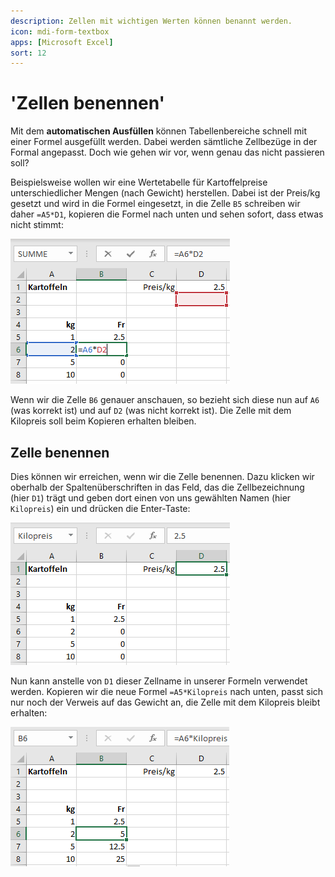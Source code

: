 ```yaml
---
description: Zellen mit wichtigen Werten können benannt werden.
icon: mdi-form-textbox
apps: [Microsoft Excel]
sort: 12
---
```


# 'Zellen benennen'



Mit dem **automatischen Ausfüllen** können Tabellenbereiche schnell mit einer Formel ausgefüllt werden.  Dabei werden sämtliche Zellbezüge in der Formal angepasst. Doch wie gehen wir vor, wenn genau das nicht passieren soll?

Beispielsweise wollen wir eine Wertetabelle für Kartoffelpreise unterschiedlicher Mengen (nach Gewicht) herstellen. Dabei ist der Preis/kg gesetzt und wird in die Formel eingesetzt, in die Zelle `B5` schreiben wir daher `=A5*D1`, kopieren die Formel nach unten und sehen sofort, dass etwas nicht stimmt:

![Falscher Bezug nach dem Kopieren der Formel](./falscher-bezug.png)

Wenn wir die Zelle `B6` genauer anschauen, so bezieht sich diese nun auf `A6` (was korrekt ist) und auf `D2` (was nicht korrekt ist). Die Zelle mit dem Kilopreis soll beim Kopieren erhalten bleiben.

## Zelle benennen
Dies können wir erreichen, wenn wir die Zelle benennen. Dazu klicken wir oberhalb der Spaltenüberschriften in das Feld, das die Zellbezeichnung (hier `D1`) trägt und geben dort einen von uns gewählten Namen (hier `Kilopreis`) ein und drücken die Enter-Taste:

![Zelle benennen](./zelle-benennen.png)

Nun kann anstelle von `D1` dieser Zellname in unserer Formeln verwendet werden. Kopieren wir die neue Formel `=A5*Kilopreis` nach unten, passt sich nur noch der Verweis auf das Gewicht an, die Zelle mit dem Kilopreis bleibt erhalten:

![Verwenden von benannten Zellen in Formeln](./richtiger-zellbezug.png)

